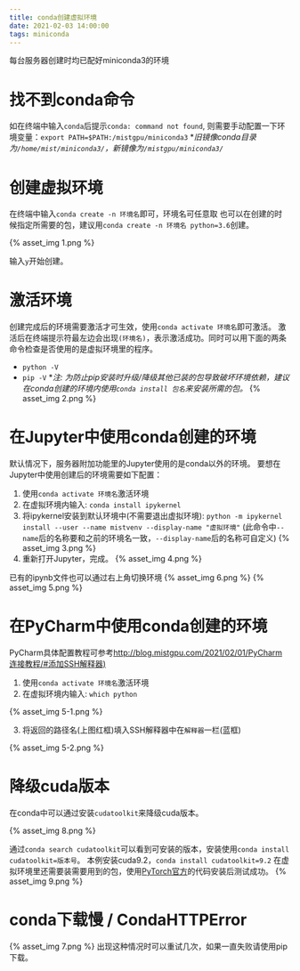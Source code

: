 ```yaml
---
title: conda创建虚拟环境
date: 2021-02-03 14:00:00
tags: miniconda
---
```

每台服务器创建时均已配好miniconda3的环境

# 找不到conda命令
如在终端中输入`conda`后提示`conda: command not found`,
则需要手动配置一下环境变量：`export PATH=$PATH:/mistgpu/miniconda3`
**旧镜像conda目录为`/home/mist/miniconda3/`，新镜像为`/mistgpu/miniconda3/`*

# 创建虚拟环境
在终端中输入`conda create -n 环境名`即可，环境名可任意取
也可以在创建的时候指定所需要的包，建议用`conda create -n 环境名 python=3.6`创建。

{% asset_img 1.png %}

输入`y`开始创建。

# 激活环境
创建完成后的环境需要激活才可生效，使用`conda activate 环境名`即可激活。
激活后在终端提示符最左边会出现`(环境名)`，表示激活成功。同时可以用下面的两条命令检查是否使用的是虚拟环境里的程序。
- `python -V`
- `pip -V`
**注: 为防止pip安装时升级/降级其他已装的包导致破坏环境依赖，建议在conda创建的环境内使用`conda install 包名`来安装所需的包。*
{% asset_img 2.png %}

# 在Jupyter中使用conda创建的环境
默认情况下，服务器附加功能里的Jupyter使用的是conda以外的环境。
要想在Jupyter中使用创建后的环境需要如下配置：
1. 使用`conda activate 环境名`激活环境
2. 在虚拟环境内输入: `conda install ipykernel`
3. 将ipykernel安装到默认环境中(不需要退出虚拟环境): 
`python -m ipykernel install --user --name mistvenv --display-name "虚拟环境"`
(此命令中`--name`后的名称要和之前的环境名一致，`--display-name`后的名称可自定义)
{% asset_img 3.png %}
4. 重新打开Jupyter，完成。
{% asset_img 4.png %}

已有的ipynb文件也可以通过右上角切换环境
{% asset_img 6.png %}
{% asset_img 5.png %}

# 在PyCharm中使用conda创建的环境
PyCharm具体配置教程可参考[http://blog.mistgpu.com/2021/02/01/PyCharm连接教程/#添加SSH解释器)](http://blog.mistgpu.com/2021/02/01/PyCharm%E8%BF%9E%E6%8E%A5%E6%95%99%E7%A8%8B/#%E6%B7%BB%E5%8A%A0SSH%E8%A7%A3%E9%87%8A%E5%99%A8)
1. 使用`conda activate 环境名`激活环境
2. 在虚拟环境内输入: `which python`

{% asset_img 5-1.png %}

3. 将返回的路径名(上图红框)填入SSH解释器中在`解释器`一栏(蓝框)

{% asset_img 5-2.png %}

# 降级cuda版本
在conda中可以通过安装`cudatoolkit`来降级cuda版本。

{% asset_img 8.png %}

通过`conda search cudatoolkit`可以看到可安装的版本，安装使用`conda install cudatoolkit=版本号`。
本例安装cuda9.2，`conda install cudatoolkit=9.2`
在虚拟环境里还需要装需要用到的包，使用[PyTorch官方](https://pytorch.org/get-started/locally/)的代码安装后测试成功。
{% asset_img 9.png %}
# conda下载慢 / CondaHTTPError
{% asset_img 7.png %}
出现这种情况时可以重试几次，如果一直失败请使用pip下载。